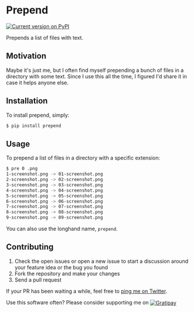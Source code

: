 Prepend
=======

[![Current version on PyPI](http://img.shields.io/pypi/v/prepend.svg)](http://pypi.python.org/pypi/prepend/)

Prepends a list of files with text.


Motivation
----------

Maybe it's just me, but I often find myself prepending a bunch of files in a
directory with some text. Since I use this all the time, I figured I'd
share it in case it helps anyone else.


Installation
------------

To install prepend, simply:

```bash
$ pip install prepend
```


Usage
-----

To prepend a list of files in a directory with a specific extension:

```bash
$ pre 0 .png
1-screenshot.png -> 01-screenshot.png
2-screenshot.png -> 02-screenshot.png
3-screenshot.png -> 03-screenshot.png
4-screenshot.png -> 04-screenshot.png
5-screenshot.png -> 05-screenshot.png
6-screenshot.png -> 06-screenshot.png
7-screenshot.png -> 07-screenshot.png
8-screenshot.png -> 08-screenshot.png
9-screenshot.png -> 09-screenshot.png
```

You can also use the longhand name, `prepend`.


Contributing
------------

1. Check the open issues or open a new issue to start a discussion around
   your feature idea or the bug you found
2. Fork the repository and make your changes
3. Send a pull request

If your PR has been waiting a while, feel free to [ping me on Twitter](http://twitter.com/joeyespo).

Use this software often? Please consider supporting me on
<a href="http://gratipay.com/joeyespo" title="Thank you!">
  <img align="center" style="margin-bottom:1px" src="http://joeyespo.com/images/gratipay-button.png" alt="Gratipay">
</a>
